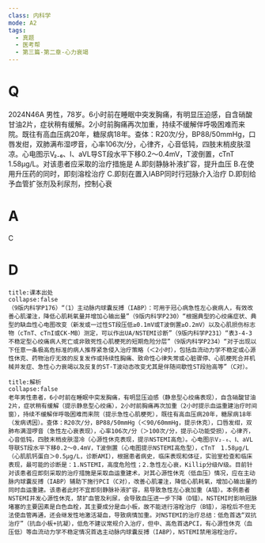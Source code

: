 ```yaml
---
class: 内科学
mode: A2
tags:
  - 真题
  - 医考帮
  - 第三篇-第二章-心力衰竭
---
```


# Q
2024N46A 男性，78岁。6小时前在睡眠中突发胸痛，有明显压迫感，自含硝酸甘油2片，症状稍有缓解。2小时前胸痛再次加重，持续不缓解伴呼吸困难而来院。既往有高血压病20年，糖尿病18年。查体：R20次/分，BP88/50mmHg，口唇发绀，双肺满布湿啰音，心率106次/分，心律齐，心音低钝，四肢末梢皮肤湿凉。心电图示V₂₋₆、Ⅰ、aVL导ST段水平下移0.2～0.4mV，T波倒置，cTnT　1.58μg/L。对该患者应采取的治疗措施是
A.即刻静脉补液扩容，提升血压
B.在使用升压药的同时，即刻溶栓治疗
C.即刻在置入IABP同时行冠脉介入治疗
D.即刻给予血管扩张剂及利尿剂，控制心衰

# A
C
# D
```ad-note
title:课本出处
collapse:false
（9版内科学P176）“（1）主动脉内球囊反搏（IABP）：可用于冠心病急性左心衰病人，有效改善心肌灌注，降低心肌耗氧量并增加心输出量”（9版内科学P230）“根据典型的心绞痛症状、典型的缺血性心电图改变（新发或一过性ST段压低≥0.1mV或T波倒置≥O.2mV）以及心肌损伤标志物（cTnT、cTnI或CK-MB）测定，可以作出UA/NSTEMI诊断”（9版内科学P231）“表3-4-3　不稳定型心绞痛病人死亡或非致死性心肌梗死的短期危险分层”（9版内科学P234）“对于出现以下任意一条极高危标准的病人推荐紧急侵入治疗策略（＜2小时），包括血流动力学不稳定或心源性休克、药物治疗无效的反复发作或持续性胸痛、致命性心律失常或心脏骤停、心肌梗死合并机械并发症、急性心力衰竭以及反复的ST-T波动态改变尤其是伴随间歇性ST段抬高等”（C对）。
```

```ad-summary
title:解析
collapse:false
老年男性患者，6小时前在睡眠中突发胸痛，有明显压迫感（静息型心绞痛表现），自含硝酸甘油2片，症状稍有缓解（提示静息型心绞痛），2小时前胸痛再次加重（2小时提示血运重建治疗时间窗），持续不缓解伴呼吸困难而来院（提示急性心肌梗死），既往有高血压病20年，糖尿病18年（发病诱因）。查体：R20次/分，BP88/50mmHg（＜90/60mmHg，提示休克），口唇发绀，双肺布满湿啰音（急性左心衰表现），心率106次/分（＞100次/分，提示心功能受损），心律齐，心音低钝，四肢末梢皮肤湿冷（心源性休克表现，提示NSTEMI高危）。心电图示V₂₋₆、Ⅰ、aVL导联ST段水平下移0.2～0.4mV，T波倒置（心电图提示NSTEMI高危型），cTnT　1.58μg/L（心肌肌钙蛋白＞0.5μg/L，诊断AMI），根据患者病史，临床表现和体征，实验室检查和临床表现，最可能的诊断是：1.NSTEMI，高度危险性；2.急性左心衰，Killip分级Ⅳ级。目前针对该患者应即刻采取的治疗措施是采取血运重建术，对其心源性休克（低血压）情况，应在主动脉内球囊反搏（IABP）辅助下施行PCI（C对），改善心肌灌注，降低心肌耗氧，增加心输出量的同时血运重建。该患者此时不宜即刻静脉补液扩容，易导致急性左心衰加重（A错）。本例患者NSTEMI并发心源性休克，禁扩血管及利尿，会导致血压进一步下降（D错）。NSTEMI时影响冠脉堵塞的主要因素是白色血栓，其主要成分是血小板，故不能进行溶栓治疗（B错），溶栓后不但无法使血管再通，还会继发性地激活凝血，导致病情加重。对NSTEMI的治疗总结：低危首选“双抗治疗”（抗血小板+抗凝），低危不建议常规介入治疗，但中、高危首选PCI，有心源性休克（血压低）等血流动力学不稳定情况首选主动脉内球囊反搏（IABP），NSTEMI禁用溶栓治疗。
```

